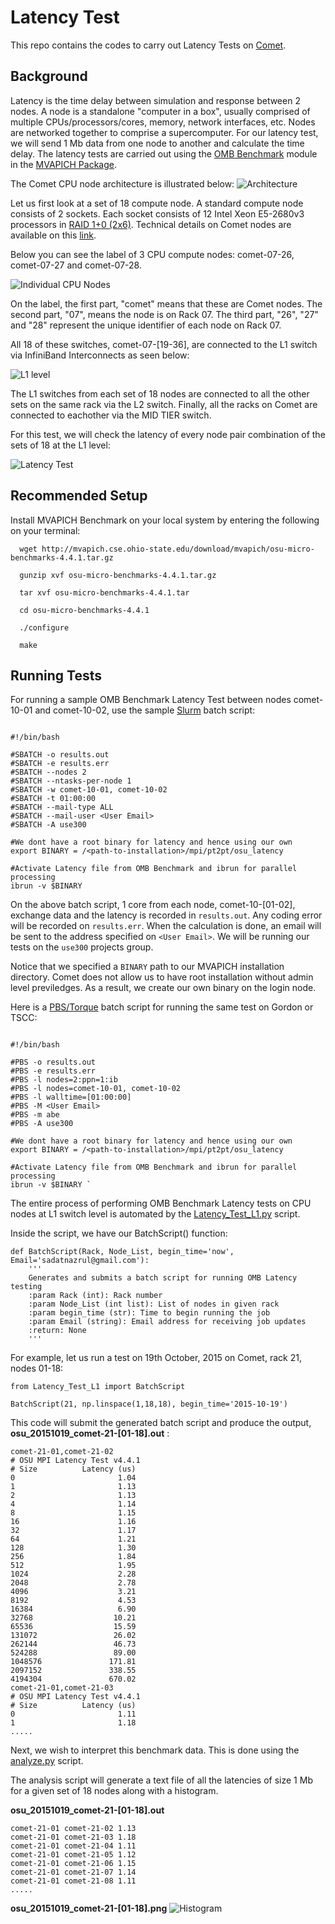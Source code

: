 Latency Test
============

This repo contains the codes to carry out Latency Tests on [Comet](http://www.sdsc.edu/support/user_guides/comet.html).

Background
----------

Latency is the time delay between simulation and response between 2 nodes. A node is a standalone "computer in a box", usually comprised of multiple CPUs/processors/cores, memory, network interfaces, etc. Nodes are networked together to comprise a supercomputer. For our latency test, we will send 1 Mb data from one node to another and calculate the time delay. The latency tests are carried out using the [OMB Benchmark](https://www.nersc.gov/users/computational-systems/cori/nersc-8-procurement/trinity-nersc-8-rfp/nersc-8-trinity-benchmarks/omb-mpi-tests/) module in the [MVAPICH Package](http://mvapich.cse.ohio-state.edu/benchmarks/).

The Comet CPU node architecture is illustrated below:
![Architecture](https://github.com/SDSC-HPC-Consultants/Latency_Test/blob/master/static/Nodes.png)

Let us first look at a set of 18 compute node. A standard compute node consists of 2 sockets. Each socket consists of 12 Intel Xeon E5-2680v3 processors in [RAID 1+0 (2x6)](http://en.wikipedia.org/wiki/Standard_RAID_levels). Technical details on Comet nodes are available on this [link](https://portal.xsede.org/sdsc-comet#table1).

Below you can see the label of 3 CPU compute nodes: comet-07-26, comet-07-27 and comet-07-28.

![Individual CPU Nodes](https://github.com/SDSC-HPC-Consultants/Latency_Test/blob/master/static/CPU%20nodes.jpg)



On the label, the first part, "comet" means that these are Comet nodes. The second part, "07", means the node is on Rack 07. The third part, "26", "27" and "28" represent the unique identifier of each node on Rack 07. 

All 18 of these switches, comet-07-[19-36], are connected to the L1 switch via InfiniBand Interconnects as seen below:

![L1 level](https://github.com/SDSC-HPC-Consultants/Latency_Test/blob/master/static/L1%20Switches.jpg)

The L1 switches from each set of 18 nodes are connected to all the other sets on the same rack via the L2 switch. Finally, all the racks on Comet are connected to eachother via the MID TIER switch.

For this test, we will check the latency of every node pair combination of the sets of 18 at the L1 level:

![Latency Test](https://github.com/SDSC-HPC-Consultants/Latency_Test/blob/master/static/LT.png)

Recommended Setup
-----------------

Install MVAPICH Benchmark on your local system by entering the following on your terminal:
```
  wget http://mvapich.cse.ohio-state.edu/download/mvapich/osu-micro-benchmarks-4.4.1.tar.gz

  gunzip xvf osu-micro-benchmarks-4.4.1.tar.gz

  tar xvf osu-micro-benchmarks-4.4.1.tar

  cd osu-micro-benchmarks-4.4.1

  ./configure

  make
```

Running Tests
-------------

For running a sample OMB Benchmark Latency Test between nodes comet-10-01 and comet-10-02, 
use the sample [Slurm](http://slurm.schedmd.com/) batch script:

```

#!/bin/bash

#SBATCH -o results.out
#SBATCH -e results.err
#SBATCH --nodes 2
#SBATCH --ntasks-per-node 1
#SBATCH -w comet-10-01, comet-10-02 
#SBATCH -t 01:00:00
#SBATCH --mail-type ALL
#SBATCH --mail-user <User Email>
#SBATCH -A use300

#We dont have a root binary for latency and hence using our own
export BINARY = /<path-to-installation>/mpi/pt2pt/osu_latency

#Activate Latency file from OMB Benchmark and ibrun for parallel processing
ibrun -v $BINARY 

```
On the above batch script, 1 core from each node, comet-10-[01-02], exchange data and the latency is recorded in ```results.out```. Any coding error will be recorded on ```results.err```. When the calculation is done, an email will be sent to the address specified on ```<User Email>```. We will be running our tests on the ```use300``` projects group. 

Notice that we specified a ```BINARY``` path to our MVAPICH installation directory. Comet does not allow us to have root installation without admin level previledges. As a result, we create our own binary on the login node. 

Here is a [PBS/Torque](https://kb.iu.edu/d/avmy) batch script for running the same test on Gordon or TSCC:

```

#!/bin/bash

#PBS -o results.out
#PBS -e results.err
#PBS -l nodes=2:ppn=1:ib
#PBS -l nodes=comet-10-01, comet-10-02
#PBS -l walltime=[01:00:00]
#PBS -M <User Email>
#PBS -m abe
#PBS -A use300

#We dont have a root binary for latency and hence using our own
export BINARY = /<path-to-installation>/mpi/pt2pt/osu_latency

#Activate Latency file from OMB Benchmark and ibrun for parallel processing
ibrun -v $BINARY `

```

The entire process of performing OMB Benchmark Latency tests on CPU nodes at L1 switch level is 
automated by the [Latency_Test_L1.py](https://github.com/SDSC-HPC-Consultants/Latency_Test/blob/master/Latency_Test_L1.py) script.

Inside the script, we have our BatchScript() function:
```
def BatchScript(Rack, Node_List, begin_time='now', Email='sadatnazrul@gmail.com'):
    '''
    Generates and submits a batch script for running OMB Latency testing
    :param Rack (int): Rack number
    :param Node_List (int list): List of nodes in given rack
    :param begin_time (str): Time to begin running the job
    :param Email (string): Email address for receiving job updates
    :return: None
    '''
```

For example, let us run a test on 19th October, 2015 on Comet, rack 21, nodes 01-18:

```
from Latency_Test_L1 import BatchScript

BatchScript(21, np.linspace(1,18,18), begin_time='2015-10-19')
```

This code will submit the generated batch script and produce the output, <b>osu_20151019_comet-21-[01-18].out</b> :

```
comet-21-01,comet-21-02
# OSU MPI Latency Test v4.4.1
# Size          Latency (us)
0                       1.04
1                       1.13
2                       1.13
4                       1.14
8                       1.15
16                      1.16
32                      1.17
64                      1.21
128                     1.30
256                     1.84
512                     1.95
1024                    2.28
2048                    2.78
4096                    3.21
8192                    4.53
16384                   6.90
32768                  10.21
65536                  15.59
131072                 26.02
262144                 46.73
524288                 89.00
1048576               171.81
2097152               338.55
4194304               670.02
comet-21-01,comet-21-03
# OSU MPI Latency Test v4.4.1
# Size          Latency (us)
0                       1.11
1                       1.18
.....
```

Next, we wish to interpret this benchmark data. This is done using the [analyze.py](https://github.com/SDSC-HPC-Consultants/Latency_Test/blob/master/analyze.py) script.

The analysis script will generate a text file of all the latencies of size 1 Mb for a given set of 18 nodes along with a histogram.

<b>osu_20151019_comet-21-[01-18].out</b>
```
comet-21-01	comet-21-02	1.13
comet-21-01	comet-21-03	1.18
comet-21-01	comet-21-04	1.11
comet-21-01	comet-21-05	1.12
comet-21-01	comet-21-06	1.15
comet-21-01	comet-21-07	1.14
comet-21-01	comet-21-08	1.11
.....
```

<b>osu_20151019_comet-21-[01-18].png</b>
![Histogram](https://github.com/SDSC-HPC-Consultants/Latency_Test/blob/master/Fall2011/Histogram/osu_20151019_comet-21-%5B01-18%5D.png)
